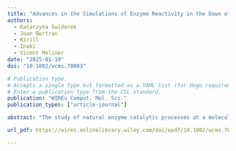 ```yaml
---
title: "Advances in the Simulations of Enzyme Reactivity in the Dawn of the Artificial Intelligence Age"
authors:
  - Katarzyna Świderek
  - Joan Bertran
  - Kirill
  - Inaki
  - Vicent Moliner
date: "2025-01-19"
doi: "10.1002/wcms.70003"

# Publication type.
# Accepts a single type but formatted as a YAML list (for Hugo requirements).
# Enter a publication type from the CSL standard.
publication: "WIREs Comput. Mol. Sci."
publication_types: ["article-journal"]

abstract: "The study of natural enzyme catalytic processes at a molecular level can provide essential information for a rational design of new enzymes, to be applied in more efficient and environmentally friendly industrial processes. The use of computational tools, combined with experimental techniques, is providing outstanding milestones in the last decades. However, apart from the complexity associated with the nature of these large and flexible biomolecular machines, the full enzyme catalyzed process involves different physical and chemical steps. Consequently, from the computational point of view, a deep understanding of every single step requires the selection of a proper computational technique to get reliable, robust and useful results. In this article, we summarize the different computational techniques and their use in the study of every single step of the catalytic process, including conformational diversity, allostery and those to study the chemical steps, as well as in the design of new enzymes. Because of the impact of artificial intelligence in all aspects of science during the last years, special attention has been applied to methods based on these techniques, their foundations and some selected recent applications."

url_pdf: https://wires.onlinelibrary.wiley.com/doi/epdf/10.1002/wcms.70003

---
```

